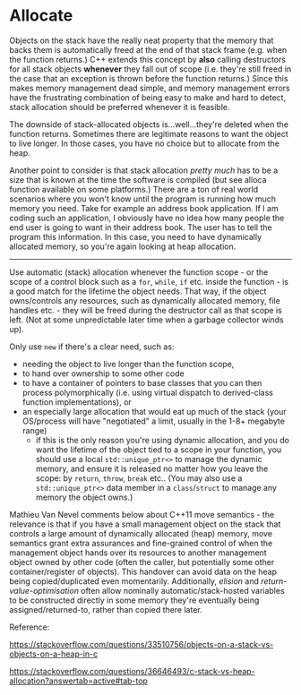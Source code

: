 # Allocate





Objects on the stack have the really neat property that the memory that backs them is automatically freed at the end of that stack frame (e.g. when the function returns.) C++ extends this concept by **also** calling destructors for all stack objects **whenever** they fall out of scope (i.e. they're still freed in the case that an exception is thrown before the function returns.) Since this makes memory management dead simple, and memory management errors have the frustrating combination of being easy to make and hard to detect, stack allocation should be preferred whenever it is feasible.

The downside of stack-allocated objects is...well...they're deleted when the function returns. Sometimes there are legitimate reasons to want the object to live longer. In those cases, you have no choice but to allocate from the heap.

Another point to consider is that stack allocation *pretty much* has to be a size that is known at the time the software is compiled (but see alloca function available on some platforms.) There are a ton of real world scenarios where you won't know until the program is running how much memory you need. Take for example an address book application. If I am coding such an application, I obviously have no idea how many people the end user is going to want in their address book. The user has to tell the program this information. In this case, you need to have dynamically allocated memory, so you're again looking at heap allocation.



---



Use automatic (stack) allocation whenever the function scope - or the scope of a control block such as a `for`, `while`, `if` etc. inside the function - is a good match for the lifetime the object needs. That way, if the object owns/controls any resources, such as dynamically allocated memory, file handles etc. - they will be freed during the destructor call as that scope is left. (Not at some unpredictable later time when a garbage collector winds up).

Only use `new` if there's a clear need, such as:

- needing the object to live longer than the function scope,
- to hand over ownership to some other code
- to have a container of pointers to base classes that you can then process polymorphically (i.e. using virtual dispatch to derived-class function implementations), or
- an especially large allocation that would eat up much of the stack (your OS/process will have "negotiated" a limit, usually in the 1-8+ megabyte range)
  - if this is the only reason you're using dynamic allocation, and you do want the lifetime of the object tied to a scope in your function, you should use a local `std::unique_ptr<>` to manage the dynamic memory, and ensure it is released no matter how you leave the scope: by `return`, `throw`, `break` etc.. (You may also use a `std::unique_ptr<>` data member in a `class`/`struct` to manage any memory the object owns.)

Mathieu Van Nevel comments below about C++11 move semantics - the relevance is that if you have a small management object on the stack that controls a large amount of dynamically allocated (heap) memory, move semantics grant extra assurances and fine-grained control of when the management object hands over its resources to another management object owned by other code (often the caller, but potentially some other container/register of objects). This handover can avoid data on the heap being copied/duplicated even momentarily. Additionally, *elision* and *return-value-optimisation* often allow nominally automatic/stack-hosted variables to be constructed directly in some memory they're eventually being assigned/returned-to, rather than copied there later.





Reference:

https://stackoverflow.com/questions/33510756/objects-on-a-stack-vs-objects-on-a-heap-in-c

https://stackoverflow.com/questions/36646493/c-stack-vs-heap-allocation?answertab=active#tab-top